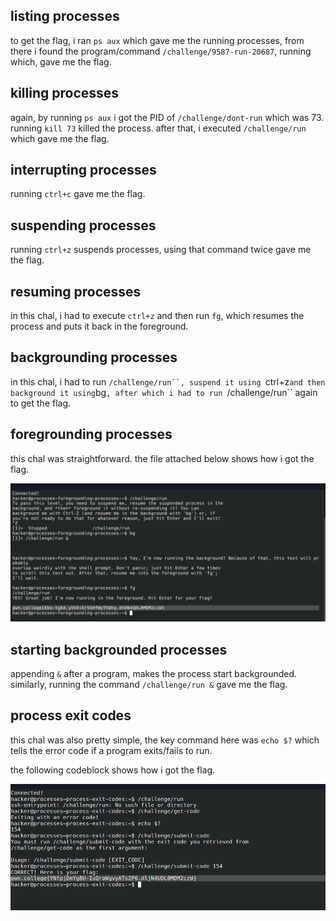 ## listing processes

to get the flag, i ran ```ps aux``` which gave me the running processes, from there i found the program/command ```/challenge/9587-run-20687```, running which, gave me the flag.

## killing processes

again, by running ```ps aux``` i got the PID  of ```/challenge/dont-run``` which was 73.
running ```kill 73``` killed the process. after that, i executed ```/challenge/run``` which gave me the flag.

## interrupting processes

running ```ctrl+c``` gave me the flag.

## suspending processes

running ```ctrl+z``` suspends processes, using that command twice gave me the flag.

## resuming processes

in this chal, i had to execute ```ctrl+z``` and then run ```fg```, which resumes the process and puts it back in the foreground.

## backgrounding processes

in this chal, i had to run ```/challenge/run``, suspend it using ```ctrl+z``` and then background it using ```bg```, after which i had to run ```/challenge/run`` again to get the flag.

## foregrounding processes

this chal was straightforward. the file attached below shows how i got the flag.

![alt text](/assets/foregrounding.png)

## starting backgrounded processes

appending ```&``` after a program, makes the process start backgrounded. similarly, running the command ```/challenge/run &``` gave me the flag.

## process exit codes

this chal was also pretty simple, the key command here was ```echo $?``` which tells the error code if a program exits/fails to run.

the following codeblock shows how i got the flag.

![alt text](/assets/error.png)